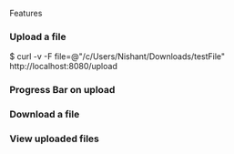 Features

### Upload a file 
$ curl -v -F file=@"/c/Users/Nishant/Downloads/testFile" http://localhost:8080/upload

### Progress Bar on upload
### Download a file
### View uploaded files